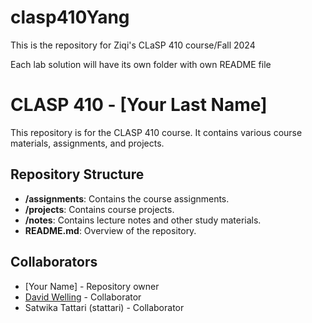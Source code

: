 # clasp410Yang

This is the repository for Ziqi's CLaSP 410 course/Fall 2024

Each lab solution will have its own folder with own README file

# CLASP 410 - [Your Last Name]

This repository is for the CLASP 410 course. It contains various course materials, assignments, and projects.

## Repository Structure

- **/assignments**: Contains the course assignments.
- **/projects**: Contains course projects.
- **/notes**: Contains lecture notes and other study materials.
- **README.md**: Overview of the repository.

## Collaborators

- [Your Name] - Repository owner
- [David Welling](mailto:dwelling@umich.edu) - Collaborator
- Satwika Tattari (stattari) - Collaborator
